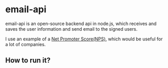 # email-api

email-api is an open-source backend api in node.js, which receives and saves the user information and send email to the signed users.

I use an example of a [Net Promoter Score(NPS)](https://en.wikipedia.org/wiki/Net_Promoter), which would be useful for a lot of companies.

## How to run it?

